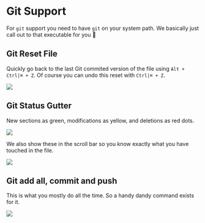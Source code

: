 # Git Support

For `git` support you need to have `git` on your system path. We basically just call out to that executable for you 🌹

## Git Reset File

Quickly go back to the last Git commited version of the file using `Alt + Ctrl|⌘ + Z`. Of course you can undo this reset with `Ctrl|⌘ + Z`.

![](https://raw.githubusercontent.com/alm-tools/alm-tools.github.io/master/screens/gitResetFile.gif)

## Git Status Gutter

New sections as green, modifications as yellow, and deletions as red dots.

![](https://raw.githubusercontent.com/alm-tools/alm-tools.github.io/master/screens/gitStatus.png)

We also show these in the scroll bar so you know exactly what you have touched in the file.

![](https://raw.githubusercontent.com/alm-tools/alm-tools.github.io/master/screens/gitStatusScrollbar.png)

## Git add all, commit and push

This is what you mostly do all the time. So a handy dandy command exists for it.

![](https://raw.githubusercontent.com/alm-tools/alm-tools.github.io/master/screens/git/gitAddAllCommitAndPush.gif)
